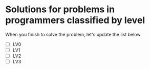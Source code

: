# Solutions for problems in programmers classified by level 

When you finish to solve the problem, let's update the list below

- [ ] LV0
- [ ] LV1
- [ ] LV2
- [ ] LV3